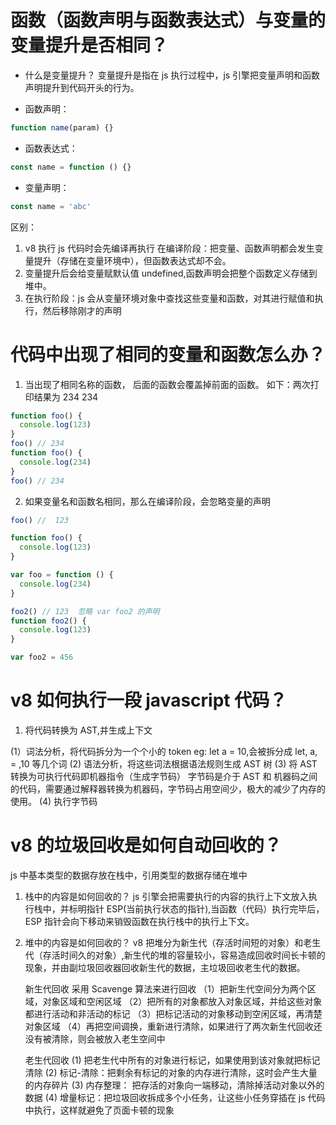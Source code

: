 # 函数（函数声明与函数表达式）与变量的变量提升是否相同？

- 什么是变量提升？
  变量提升是指在 js 执行过程中，js 引擎把变量声明和函数声明提升到代码开头的行为。

- 函数声明：

```js
function name(param) {}
```

- 函数表达式：

```js
const name = function () {}
```

- 变量声明：

```js
const name = 'abc'
```

区别：

1. v8 执行 js 代码时会先编译再执行
   在编译阶段：把变量、函数声明都会发生变量提升（存储在变量环境中），但函数表达式却不会。
2. 变量提升后会给变量赋默认值 undefined,函数声明会把整个函数定义存储到堆中。
3. 在执行阶段：js 会从变量环境对象中查找这些变量和函数，对其进行赋值和执行，然后移除刚才的声明

# 代码中出现了相同的变量和函数怎么办？

1. 当出现了相同名称的函数， 后面的函数会覆盖掉前面的函数。 如下：两次打印结果为 234 234

```js
function foo() {
  console.log(123)
}
foo() // 234
function foo() {
  console.log(234)
}
foo() // 234
```

2. 如果变量名和函数名相同，那么在编译阶段，会忽略变量的声明

```js
foo() //  123

function foo() {
  console.log(123)
}

var foo = function () {
  console.log(234)
}

foo2() // 123  忽略 var foo2 的声明
function foo2() {
  console.log(123)
}

var foo2 = 456
```

# v8 如何执行一段 javascript 代码？

1. 将代码转换为 AST,并生成上下文

(1）词法分析，将代码拆分为一个个小的 token
eg: let a = 10,会被拆分成 let, a, = ,10 等几个词
(2) 语法分析，将这些词法根据语法规则生成 AST 树
(3) 将 AST 转换为可执行代码即机器指令（生成字节码）
字节码是介于 AST 和 机器码之间的代码，需要通过解释器转换为机器码，字节码占用空间少，极大的减少了内存的使用。
(4) 执行字节码

# v8 的垃圾回收是如何自动回收的？

js 中基本类型的数据存放在栈中，引用类型的数据存储在堆中

1. 栈中的内容是如何回收的？
   js 引擎会把需要执行的内容的执行上下文放入执行栈中，并标明指针 ESP(当前执行状态的指针),当函数（代码）执行完毕后，ESP 指针会向下移动来销毁函数在执行栈中的执行上下文。
2. 堆中的内容是如何回收的？
   v8 把堆分为新生代（存活时间短的对象）和老生代（存活时间久的对象）,新生代的堆的容量较小，容易造成回收时间长卡顿的现象，并由副垃圾回收器回收新生代的数据，主垃圾回收老生代的数据。

   新生代回收 采用 Scavenge 算法来进行回收
   （1）把新生代空间分为两个区域，对象区域和空闲区域
   （2）把所有的对象都放入对象区域，并给这些对象都进行活动和非活动的标记
   （3）把标记活动的对象移动到空闲区域，再清楚对象区域
   （4）再把空间调换，重新进行清除，如果进行了两次新生代回收还没有被清除，则会被放入老生空间中

   老生代回收
   (1) 把老生代中所有的对象进行标记，如果使用到该对象就把标记清除
   (2) 标记-清除：把剩余有标记的对象的内存进行清除，这时会产生大量的内存碎片
   (3) 内存整理： 把存活的对象向一端移动，清除掉活动对象以外的数据
   (4) 增量标记：把垃圾回收拆成多个小任务，让这些小任务穿插在 js 代码中执行，这样就避免了页面卡顿的现象
